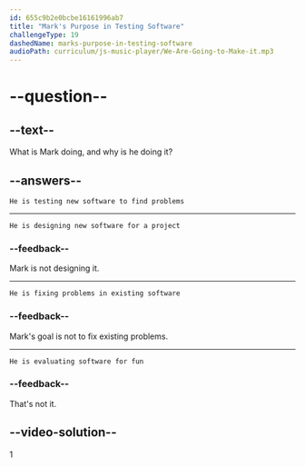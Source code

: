 ```yaml
---
id: 655c9b2e0bcbe16161996ab7
title: "Mark's Purpose in Testing Software"
challengeType: 19
dashedName: marks-purpose-in-testing-software
audioPath: curriculum/js-music-player/We-Are-Going-to-Make-it.mp3
---
```

<!--
AUDIO REFERENCE: 
Mark: Hi Maria! I'm testing a new software to find problems.
-->

# --question--

## --text--

What is Mark doing, and why is he doing it?

## --answers--

`He is testing new software to find problems`

---

`He is designing new software for a project`

### --feedback--

Mark is not designing it.

---

`He is fixing problems in existing software`

### --feedback--

Mark's goal is not to fix existing problems.

---

`He is evaluating software for fun`

### --feedback--

That's not it.

## --video-solution--

1
